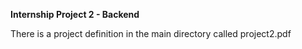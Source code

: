 **Internship Project 2 - Backend**

There is a project definition in the main directory called project2.pdf
